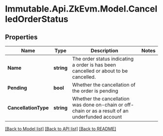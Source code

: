 # Immutable.Api.ZkEvm.Model.CancelledOrderStatus

## Properties

Name | Type | Description | Notes
------------ | ------------- | ------------- | -------------
**Name** | **string** | The order status indicating a order is has been cancelled or about to be cancelled. | 
**Pending** | **bool** | Whether the cancellation of the order is pending | 
**CancellationType** | **string** | Whether the cancellation was done on-chain or off-chain or as a result of an underfunded account | 

[[Back to Model list]](../README.md#documentation-for-models) [[Back to API list]](../README.md#documentation-for-api-endpoints) [[Back to README]](../README.md)

